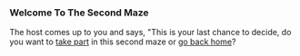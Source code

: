 ### Welcome To The Second Maze

The host comes up to you and says, "This is your last chance to decide, do you want to [take part](maze2-first-room.md) in this second maze or [go back home](maze2-first-room-forced.md)?